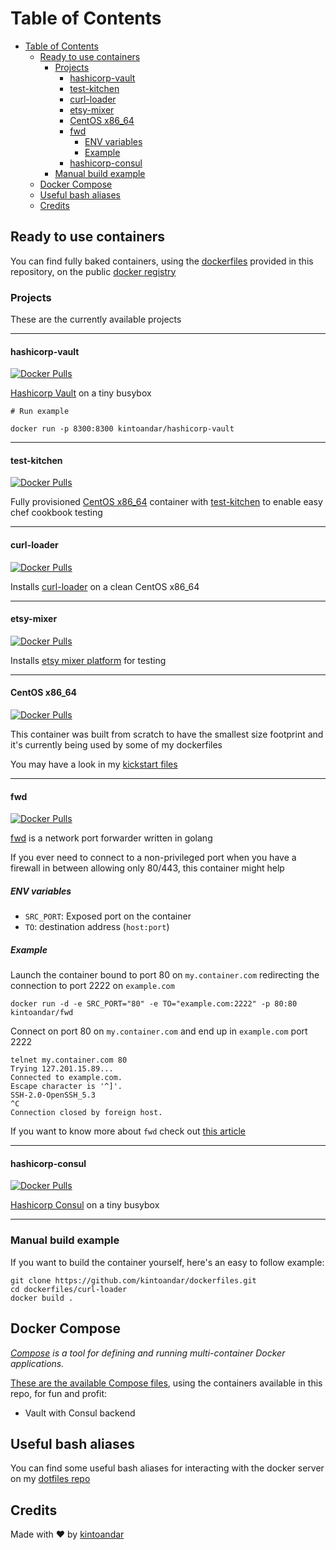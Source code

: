 Table of Contents
=================

  * [Table of Contents](#table-of-contents)
    * [Ready to use containers](#ready-to-use-containers)
      * [Projects](#projects)
        * [hashicorp\-vault](#hashicorp-vault)
        * [test\-kitchen](#test-kitchen)
        * [curl\-loader](#curl-loader)
        * [etsy\-mixer](#etsy-mixer)
        * [CentOS x86\_64](#centos-x86_64)
        * [fwd](#fwd)
          * [ENV variables](#env-variables)
          * [Example](#example)
        * [hashicorp\-consul](#hashicorp-consul)
      * [Manual build example](#manual-build-example)
    * [Docker Compose](#docker-compose)
    * [Useful bash aliases](#useful-bash-aliases)
    * [Credits](#credits)

## Ready to use containers
You can find fully baked containers, using the [dockerfiles](https://github.com/kintoandar/dockerfiles) provided in this repository, on the public [docker registry](https://hub.docker.com/u/kintoandar/)

### Projects
These are the currently available projects

------

#### hashicorp-vault
[![Docker Pulls](https://img.shields.io/docker/pulls/kintoandar/hashicorp-vault.svg?maxAge=3600)](https://hub.docker.com/r/kintoandar/hashicorp-vault/)

[Hashicorp Vault](https://blog.kintoandar.com/2015/11/vault-PKI-made-easy.html) on a tiny busybox

```
# Run example

docker run -p 8300:8300 kintoandar/hashicorp-vault
```

------

#### test-kitchen
[![Docker Pulls](https://img.shields.io/docker/pulls/kintoandar/test-kitchen.svg?maxAge=3600)](https://hub.docker.com/r/kintoandar/test-kitchen/)

Fully provisioned [CentOS x86_64](https://blog.kintoandar.com/2014/11/cooking-with-containers.html)  container with  [test-kitchen](https://blog.kintoandar.com/2014/11/cooking-with-containers.html) to enable easy chef cookbook testing

------

#### curl-loader
[![Docker Pulls](https://img.shields.io/docker/pulls/kintoandar/curl-loader.svg?maxAge=3600)](https://hub.docker.com/r/kintoandar/curl-loader/)

Installs [curl-loader](https://github.com/kintoandar/dockerfiles/tree/master/curl-loader) on a clean CentOS x86_64

------

#### etsy-mixer
[![Docker Pulls](https://img.shields.io/docker/pulls/kintoandar/etsy-mixer.svg?maxAge=3600)](https://hub.docker.com/r/kintoandar/etsy-mixer/)

Installs [etsy mixer platform](https://codeascraft.com/2015/09/15/assisted-serendipity/) for testing

------

#### CentOS x86_64
[![Docker Pulls](https://img.shields.io/docker/pulls/kintoandar/centos-6.5-x86_64.svg?maxAge=3600)](https://hub.docker.com/r/kintoandar/centos-6.5-x86_64/)

This container was built from scratch to have the smallest size footprint and it's currently being used by some of my dockerfiles

You may have a look in my [kickstart files](https://github.com/kintoandar/rtfm/tree/master/kickstart)

------

#### fwd
[![Docker Pulls](https://img.shields.io/docker/pulls/kintoandar/fwd.svg?maxAge=3600)](https://hub.docker.com/r/kintoandar/fwd/)

[fwd](https://blog.kintoandar.com/2016/08/fwd-the-little-forwarder-that-could.html) is a network port forwarder written in golang

If you ever need to connect to a non-privileged port when you have a firewall in between allowing only 80/443, this container might help

##### ENV variables
 * `SRC_PORT`: Exposed port on the container
 * `TO`: destination address (`host:port`)

##### Example
Launch the container bound to port 80 on `my.container.com` redirecting the connection to port 2222 on `example.com`

```
docker run -d -e SRC_PORT="80" -e TO="example.com:2222" -p 80:80 kintoandar/fwd
```

Connect on port 80 on `my.container.com` and end up in `example.com` port 2222

```
telnet my.container.com 80
Trying 127.201.15.89...
Connected to example.com.
Escape character is '^]'.
SSH-2.0-OpenSSH_5.3
^C
Connection closed by foreign host.
```

If you want to know more about `fwd` check out [this article](https://blog.kintoandar.com/2016/08/fwd-the-little-forwarder-that-could.html)

------

#### hashicorp-consul
[![Docker Pulls](https://img.shields.io/docker/pulls/kintoandar/hashicorp-consul.svg?maxAge=3600)](https://hub.docker.com/r/kintoandar/hashicorp-consul/)

[Hashicorp Consul](https://www.consul.io/) on a tiny busybox

------

### Manual build example
If you want to build the container yourself, here's an easy to follow example:

``` shell
git clone https://github.com/kintoandar/dockerfiles.git
cd dockerfiles/curl-loader
docker build .
```

## Docker Compose
_[Compose](https://docs.docker.com/compose/) is a tool for defining and running multi-container Docker applications._

[These are the available Compose files](https://github.com/kintoandar/dockerfiles/tree/master/docker-compose), using the containers available in this repo, for fun and profit:

 * Vault with Consul backend

## Useful bash aliases
You can find some useful bash aliases for interacting with the docker server on my [dotfiles repo](https://github.com/kintoandar/dotfiles/blob/master/.bashrc.d/docker)

## Credits
Made with ♥️ by [kintoandar](https://blog.kintoandar.com)

